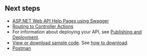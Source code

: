 ## Next steps

* [ASP.NET Web API Help Pages using Swagger](xref:tutorials/web-api-help-pages-using-swagger)
* [Routing to Controller Actions](xref:mvc/controllers/routing)
* For information about deploying your API, see [Publishing and Deployment](xref:publishing/index).
* [View or download sample code](https://github.com/aspnet/Docs/tree/master/aspnetcore/tutorials/first-web-api/sample). See [how to download](xref:tutorials/index#how-to-download-a-sample).
* [Postman](https://www.getpostman.com/)
